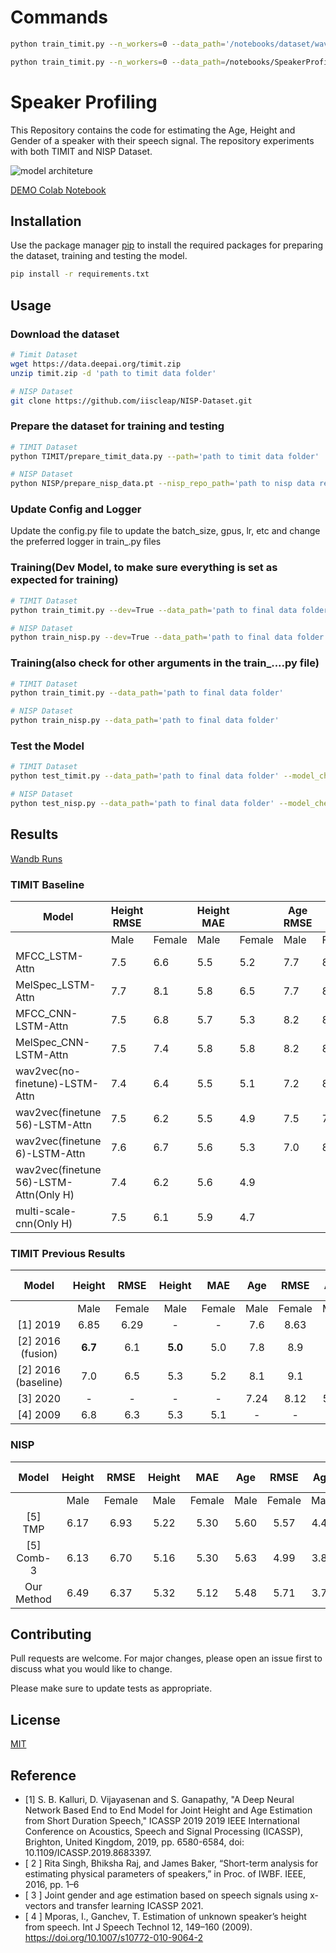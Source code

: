 # Commands

```bash
python train_timit.py --n_workers=0 --data_path='/notebooks/dataset/wav_data' --speaker_csv_path='/notebooks/SpeakerProfiling/Dataset/data_info_height_age.csv' --noise_dataset_path='/notebooks/noise_dataset'
```

```bash
python train_timit.py --n_workers=0 --data_path=/notebooks/SpeakerProfiling/TIMIT_Dataset/wav_data/ --speaker_csv_path=/notebooks/SpeakerProfiling/Dataset/data_info_height_age.csv
```

# Speaker Profiling

This Repository contains the code for estimating the Age, Height and Gender of a speaker with their speech signal. The repository experiments with both TIMIT and NISP Dataset.

![model architeture](assets/wav2vecframework.PNG)

[DEMO Colab Notebook](https://colab.research.google.com/drive/1WDBtlhg87BiPlg-IrIiFxyY5eaOVqkob?usp=sharing)

## Installation

Use the package manager [pip](https://pip.pypa.io/en/stable/) to install the required packages for preparing the dataset, training and testing the model.

```bash
pip install -r requirements.txt
```

## Usage

### Download the dataset
```bash
# Timit Dataset
wget https://data.deepai.org/timit.zip
unzip timit.zip -d 'path to timit data folder'

# NISP Dataset
git clone https://github.com/iiscleap/NISP-Dataset.git
```

### Prepare the dataset for training and testing
```bash
# TIMIT Dataset
python TIMIT/prepare_timit_data.py --path='path to timit data folder'

# NISP Dataset
python NISP/prepare_nisp_data.pt --nisp_repo_path='path to nisp data repo folder'
```

### Update Config and Logger
Update the config.py file to update the batch_size, gpus, lr, etc and change the preferred logger in train_.py files

### Training(Dev Model, to make sure everything is set as expected for training) 
```bash
# TIMIT Dataset
python train_timit.py --dev=True --data_path='path to final data folder'

# NISP Dataset
python train_nisp.py --dev=True --data_path='path to final data folder'
```

### Training(also check for other arguments in the train_....py file)
```bash
# TIMIT Dataset
python train_timit.py --data_path='path to final data folder'

# NISP Dataset
python train_nisp.py --data_path='path to final data folder'
```

### Test the Model
```bash
# TIMIT Dataset
python test_timit.py --data_path='path to final data folder' --model_checkpoint='path to saved model checkpoint'

# NISP Dataset
python test_nisp.py --data_path='path to final data folder' --model_checkpoint='path to saved model checkpoint'
```

## Results

[Wandb Runs](https://wandb.ai/shangeth/SpeakerProfiling?workspace=user-shangeth)
### TIMIT Baseline
| Model                                  	| Height RMSE 	|        	| Height MAE 	|        	| Age RMSE 	|        	| Age MAE 	|        	| Gender Acc 	|
|----------------------------------------	|-------------	|--------	|------------	|--------	|----------	|--------	|---------	|--------	|------------	|
|                                        	| Male        	| Female 	| Male       	| Female 	| Male     	| Female 	| Male    	| Female 	|            	|
| MFCC_LSTM-Attn                         	| 7.5         	| 6.6    	| 5.5        	| 5.2    	| 7.7      	| 8.4    	| 5.6     	| 5.9    	| 0.975      	|
| MelSpec_LSTM-Attn                      	| 7.7         	| 8.1    	| 5.8        	| 6.5    	| 7.7      	| 8.7    	| 5.5     	| 6.1    	| 0.669      	|
| MFCC_CNN-LSTM-Attn                     	| 7.5         	| 6.8    	| 5.7        	| 5.3    	| 8.2      	| 8.7    	| 5.4     	| 6.1    	| 0.989      	|
| MelSpec_CNN-LSTM-Attn                  	| 7.5         	| 7.4    	| 5.8        	| 5.8    	| 8.2      	| 8.4    	| 5.8     	| 5.9    	| 0.96       	|
| wav2vec(no-finetune)-LSTM-Attn         	| 7.4         	| 6.4    	| 5.5        	| 5.1    	| 7.2      	| 8.2    	| 5.0     	| 5.7    	| 0.994      	|
| wav2vec(finetune 56)-LSTM-Attn         	| 7.5         	| 6.2    	| 5.5        	| 4.9    	| 7.5      	| 7.9    	| 5.5     	| 5.7    	| 0.994      	|
| wav2vec(finetune 6)-LSTM-Attn          	| 7.6         	| 6.7    	| 5.6        	| 5.3    	| 7.0      	| 8.2    	| 4.9     	| 5.6    	| 0.993      	|
| wav2vec(finetune 56)-LSTM-Attn(Only H) 	| 7.4         	| 6.2    	| 5.6        	| 4.9    	|          	|        	|         	|        	|            	|
| multi-scale-cnn(Only H) 	| 7.5         	| 6.1    	| 5.9        	| 4.7    	|          	|        	|         	|        	|            	|

### TIMIT Previous Results
|        Model        	|  Height 	|  RMSE  	|  Height 	|   MAE  	|  Age 	|  RMSE  	|  Age 	|   MAE  	| Gender Acc 	|
|:-------------------:	|:-------:	|:------:	|:-------:	|:------:	|:----:	|:------:	|:----:	|:------:	|:----------:	|
|                     	|   Male  	| Female 	|   Male  	| Female 	| Male 	| Female 	| Male 	| Female 	|            	|
|       [1] 2019      	|   6.85  	|  6.29  	|    -    	|    -   	|  7.6 	|  8.63  	|   -  	|    -   	|            	|
|  [2] 2016 (fusion)  	|   **6.7**   	|   6.1  	|  **5.0**   	|   5.0  	|  7.8 	|   8.9  	|  5.5 	|   6.5  	|            	|
| [2] 2016 (baseline) 	|   7.0   	|   6.5  	|   5.3   	|   5.2  	|  8.1 	|   9.1  	|  5.7 	|   6.2  	|            	|
|       [3] 2020      	|    -    	|    -   	|    -    	|    -   	| 7.24 	|  8.12  	| 5.12 	|  **5.29**  	|    **0.996**   	|
|       [4] 2009      	|   6.8   	|   6.3  	|   5.3   	|   5.1  	|   -  	|    -   	|   -  	|    -   	|            	|


### NISP
|    Model   	| Height 	|  RMSE  	| Height 	|   MAE  	|  Age 	|  RMSE  	|  Age 	|   MAE  	| Gender Acc 	|
|:----------:	|:------:	|:------:	|:------:	|:------:	|:----:	|:------:	|:----:	|:------:	|:----------:	|
|            	|  Male  	| Female 	|  Male  	| Female 	| Male 	| Female 	| Male 	| Female 	|            	|
|   [5] TMP  	| 6.17   	| 6.93   	| 5.22   	| 5.30   	| 5.60 	| 5.57   	| 4.40 	| 4.42   	|            	|
| [5] Comb-3 	| 6.13   	| 6.70   	| 5.16   	| 5.30   	| 5.63 	| 4.99   	| 3.80 	| 3.76   	|            	|
| Our Method 	| 6.49   	| 6.37   	| 5.32   	| 5.12   	| 5.48 	| 5.71   	| 3.70 	| 4.22   	| 0.984      	|

## Contributing
Pull requests are welcome. For major changes, please open an issue first to discuss what you would like to change.

Please make sure to update tests as appropriate.

## License
[MIT](https://choosealicense.com/licenses/mit/)

## Reference
- [1] S. B. Kalluri, D. Vijayasenan and S. Ganapathy, "A Deep Neural Network Based End to End Model for Joint Height and Age Estimation from Short Duration Speech," ICASSP 2019 2019 IEEE International Conference on Acoustics, Speech and Signal Processing (ICASSP), Brighton, United Kingdom, 2019, pp. 6580-6584, doi: 10.1109/ICASSP.2019.8683397.
- [ 2 ]  Rita Singh, Bhiksha Raj, and James Baker, “Short-term analysis for estimating physical parameters of speakers,” in Proc. of IWBF. IEEE, 2016, pp. 1–6
- [ 3 ] Joint gender and age estimation based on speech signals using x-vectors and transfer learning ICASSP 2021.
- [ 4 ] Mporas, I., Ganchev, T. Estimation of unknown speaker’s height from speech. Int J Speech Technol 12, 149–160 (2009). https://doi.org/10.1007/s10772-010-9064-2

